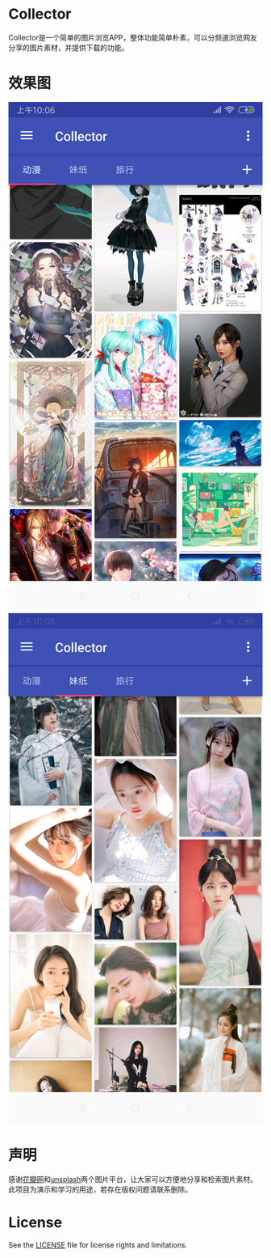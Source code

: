 # Collector
Collector是一个简单的图片浏览APP，整体功能简单朴素，可以分频道浏览网友分享的图片素材，并提供下载的功能。



# 效果图
![](image/s1.jpg)
![](image/s2.jpg)

# 声明
感谢[花瓣网](https://huaban.com/)和[unsplash](https://unsplash.com/)两个图片平台，让大家可以方便地分享和检索图片素材。<br/>
此项目为演示和学习的用途，若存在版权问题请联系删除。

# License
See the [LICENSE](LICENSE.md) file for license rights and limitations.
